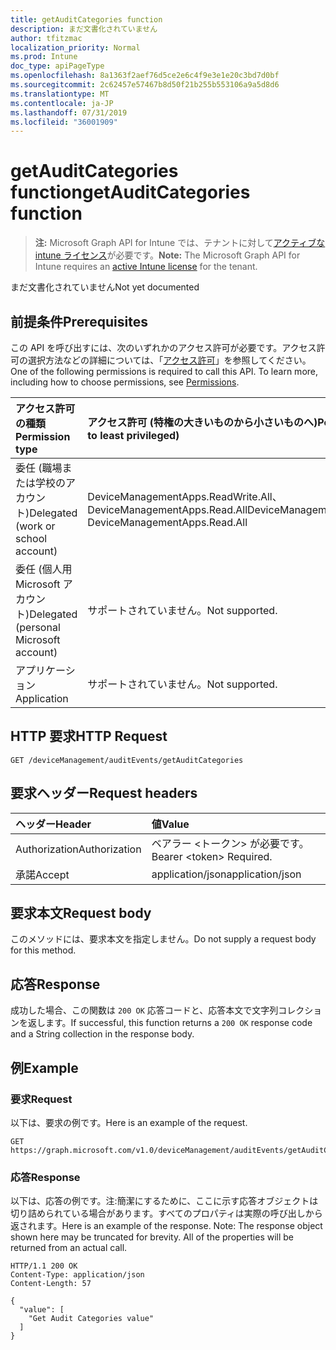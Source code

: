 ```yaml
---
title: getAuditCategories function
description: まだ文書化されていません
author: tfitzmac
localization_priority: Normal
ms.prod: Intune
doc_type: apiPageType
ms.openlocfilehash: 8a1363f2aef76d5ce2e6c4f9e3e1e20c3bd7d0bf
ms.sourcegitcommit: 2c62457e57467b8d50f21b255b553106a9a5d8d6
ms.translationtype: MT
ms.contentlocale: ja-JP
ms.lasthandoff: 07/31/2019
ms.locfileid: "36001909"
---
```

# <a name="getauditcategories-function"></a><span data-ttu-id="0e28d-103">getAuditCategories function</span><span class="sxs-lookup"><span data-stu-id="0e28d-103">getAuditCategories function</span></span>

> <span data-ttu-id="0e28d-104">**注:** Microsoft Graph API for Intune では、テナントに対して[アクティブな intune ライセンス](https://go.microsoft.com/fwlink/?linkid=839381)が必要です。</span><span class="sxs-lookup"><span data-stu-id="0e28d-104">**Note:** The Microsoft Graph API for Intune requires an [active Intune license](https://go.microsoft.com/fwlink/?linkid=839381) for the tenant.</span></span>

<span data-ttu-id="0e28d-105">まだ文書化されていません</span><span class="sxs-lookup"><span data-stu-id="0e28d-105">Not yet documented</span></span>

## <a name="prerequisites"></a><span data-ttu-id="0e28d-106">前提条件</span><span class="sxs-lookup"><span data-stu-id="0e28d-106">Prerequisites</span></span>
<span data-ttu-id="0e28d-p101">この API を呼び出すには、次のいずれかのアクセス許可が必要です。アクセス許可の選択方法などの詳細については、「[アクセス許可](/graph/permissions-reference)」を参照してください。</span><span class="sxs-lookup"><span data-stu-id="0e28d-p101">One of the following permissions is required to call this API. To learn more, including how to choose permissions, see [Permissions](/graph/permissions-reference).</span></span>

|<span data-ttu-id="0e28d-109">アクセス許可の種類</span><span class="sxs-lookup"><span data-stu-id="0e28d-109">Permission type</span></span>|<span data-ttu-id="0e28d-110">アクセス許可 (特権の大きいものから小さいものへ)</span><span class="sxs-lookup"><span data-stu-id="0e28d-110">Permissions (from most to least privileged)</span></span>|
|:---|:---|
|<span data-ttu-id="0e28d-111">委任 (職場または学校のアカウント)</span><span class="sxs-lookup"><span data-stu-id="0e28d-111">Delegated (work or school account)</span></span>|<span data-ttu-id="0e28d-112">DeviceManagementApps.ReadWrite.All、DeviceManagementApps.Read.All</span><span class="sxs-lookup"><span data-stu-id="0e28d-112">DeviceManagementApps.ReadWrite.All, DeviceManagementApps.Read.All</span></span>|
|<span data-ttu-id="0e28d-113">委任 (個人用 Microsoft アカウント)</span><span class="sxs-lookup"><span data-stu-id="0e28d-113">Delegated (personal Microsoft account)</span></span>|<span data-ttu-id="0e28d-114">サポートされていません。</span><span class="sxs-lookup"><span data-stu-id="0e28d-114">Not supported.</span></span>|
|<span data-ttu-id="0e28d-115">アプリケーション</span><span class="sxs-lookup"><span data-stu-id="0e28d-115">Application</span></span>|<span data-ttu-id="0e28d-116">サポートされていません。</span><span class="sxs-lookup"><span data-stu-id="0e28d-116">Not supported.</span></span>|

## <a name="http-request"></a><span data-ttu-id="0e28d-117">HTTP 要求</span><span class="sxs-lookup"><span data-stu-id="0e28d-117">HTTP Request</span></span>
<!-- {
  "blockType": "ignored"
}
-->
``` http
GET /deviceManagement/auditEvents/getAuditCategories
```

## <a name="request-headers"></a><span data-ttu-id="0e28d-118">要求ヘッダー</span><span class="sxs-lookup"><span data-stu-id="0e28d-118">Request headers</span></span>
|<span data-ttu-id="0e28d-119">ヘッダー</span><span class="sxs-lookup"><span data-stu-id="0e28d-119">Header</span></span>|<span data-ttu-id="0e28d-120">値</span><span class="sxs-lookup"><span data-stu-id="0e28d-120">Value</span></span>|
|:---|:---|
|<span data-ttu-id="0e28d-121">Authorization</span><span class="sxs-lookup"><span data-stu-id="0e28d-121">Authorization</span></span>|<span data-ttu-id="0e28d-122">ベアラー &lt;トークン&gt; が必要です。</span><span class="sxs-lookup"><span data-stu-id="0e28d-122">Bearer &lt;token&gt; Required.</span></span>|
|<span data-ttu-id="0e28d-123">承諾</span><span class="sxs-lookup"><span data-stu-id="0e28d-123">Accept</span></span>|<span data-ttu-id="0e28d-124">application/json</span><span class="sxs-lookup"><span data-stu-id="0e28d-124">application/json</span></span>|

## <a name="request-body"></a><span data-ttu-id="0e28d-125">要求本文</span><span class="sxs-lookup"><span data-stu-id="0e28d-125">Request body</span></span>
<span data-ttu-id="0e28d-126">このメソッドには、要求本文を指定しません。</span><span class="sxs-lookup"><span data-stu-id="0e28d-126">Do not supply a request body for this method.</span></span>

## <a name="response"></a><span data-ttu-id="0e28d-127">応答</span><span class="sxs-lookup"><span data-stu-id="0e28d-127">Response</span></span>
<span data-ttu-id="0e28d-128">成功した場合、この関数は `200 OK` 応答コードと、応答本文で文字列コレクションを返します。</span><span class="sxs-lookup"><span data-stu-id="0e28d-128">If successful, this function returns a `200 OK` response code and a String collection in the response body.</span></span>

## <a name="example"></a><span data-ttu-id="0e28d-129">例</span><span class="sxs-lookup"><span data-stu-id="0e28d-129">Example</span></span>

### <a name="request"></a><span data-ttu-id="0e28d-130">要求</span><span class="sxs-lookup"><span data-stu-id="0e28d-130">Request</span></span>
<span data-ttu-id="0e28d-131">以下は、要求の例です。</span><span class="sxs-lookup"><span data-stu-id="0e28d-131">Here is an example of the request.</span></span>
``` http
GET https://graph.microsoft.com/v1.0/deviceManagement/auditEvents/getAuditCategories
```

### <a name="response"></a><span data-ttu-id="0e28d-132">応答</span><span class="sxs-lookup"><span data-stu-id="0e28d-132">Response</span></span>
<span data-ttu-id="0e28d-p102">以下は、応答の例です。注:簡潔にするために、ここに示す応答オブジェクトは切り詰められている場合があります。すべてのプロパティは実際の呼び出しから返されます。</span><span class="sxs-lookup"><span data-stu-id="0e28d-p102">Here is an example of the response. Note: The response object shown here may be truncated for brevity. All of the properties will be returned from an actual call.</span></span>
``` http
HTTP/1.1 200 OK
Content-Type: application/json
Content-Length: 57

{
  "value": [
    "Get Audit Categories value"
  ]
}
```



